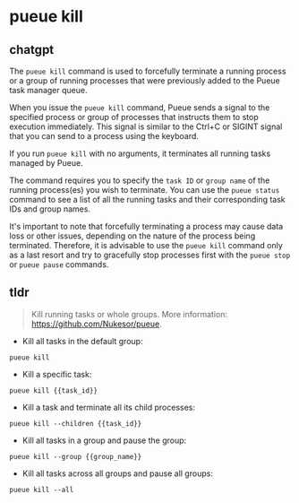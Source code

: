 # pueue kill 
## chatgpt 
The `pueue kill` command is used to forcefully terminate a running process or a group of running processes that were previously added to the Pueue task manager queue. 

When you issue the `pueue kill` command, Pueue sends a signal to the specified process or group of processes that instructs them to stop execution immediately. This signal is similar to the Ctrl+C or SIGINT signal that you can send to a process using the keyboard.

If you run `pueue kill` with no arguments, it terminates all running tasks managed by Pueue.

The command requires you to specify the `task ID` or `group name` of the running process(es) you wish to terminate. You can use the `pueue status` command to see a list of all the running tasks and their corresponding task IDs and group names.

It's important to note that forcefully terminating a process may cause data loss or other issues, depending on the nature of the process being terminated. Therefore, it is advisable to use the `pueue kill` command only as a last resort and try to gracefully stop processes first with the `pueue stop` or `pueue pause` commands. 

## tldr 
 
> Kill running tasks or whole groups.
> More information: <https://github.com/Nukesor/pueue>.

- Kill all tasks in the default group:

`pueue kill`

- Kill a specific task:

`pueue kill {{task_id}}`

- Kill a task and terminate all its child processes:

`pueue kill --children {{task_id}}`

- Kill all tasks in a group and pause the group:

`pueue kill --group {{group_name}}`

- Kill all tasks across all groups and pause all groups:

`pueue kill --all`
